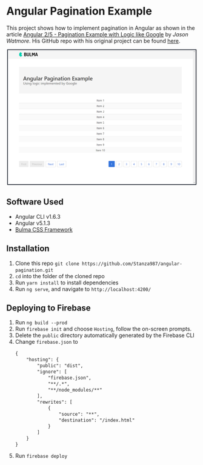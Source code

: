 # Angular Pagination Example
This project shows how to implement pagination in Angular as shown in the article [Angular 2/5 - Pagination Example with Logic like Google](http://jasonwatmore.com/post/2016/08/23/angular-2-pagination-example-with-logic-like-google) by *Jason Watmore*.  His GitHub repo with his original project can be found [here](https://github.com/cornflourblue/angular2-pagination-example).

<p align="center">
    <img width="500" height="358" src="./src/assets/png/homepage.png"><br>
</p>

## Software Used
* Angular CLI v1.6.3
* Angular v5.1.3
* [Bulma CSS Framework](https://bulma.io/)

## Installation
1. Clone this repo `git clone https://github.com/Stanza987/angular-pagination.git`
1. `cd` into the folder of the cloned repo
1. Run `yarn install` to install dependencies
1. Run `ng serve`, and navigate to `http://localhost:4200/`


## Deploying to Firebase
1. Run `ng build --prod`
1. Run `firebase init` and choose `Hosting`, follow the on-screen prompts.
1. Delete the `public` directory automatically generated by the Firebase CLI
1. Change `firebase.json` to
    ```
    {
        "hosting": {
            "public": "dist",
            "ignore": [
                "firebase.json",
                "**/.*",
                "**/node_modules/**"
            ],
            "rewrites": [
                {
                    "source": "**",
                    "destination": "/index.html"
                }
            ]
        }
    }
    ```
1. Run `firebase deploy`
